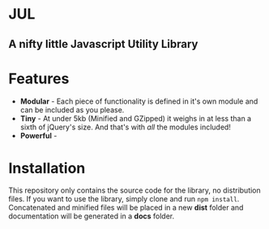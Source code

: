 JUL
===

A nifty little **J**avascript **U**tility **L**ibrary
------------------------------------------------------------

# Features
* **Modular** - Each piece of functionality is defined in it's own module and can be included as you please.
* **Tiny** - At under 5kb (Minified and GZipped) it weighs in at less than a sixth of jQuery's size. And that's with _all_ the modules included!
* **Powerful** - 

# Installation
This repository only contains the source code for the library, no distribution files. If you want to use the library, simply clone and run `npm install`. Concatenated and minified files will be placed in a new **dist** folder and documentation will be generated in a **docs** folder.